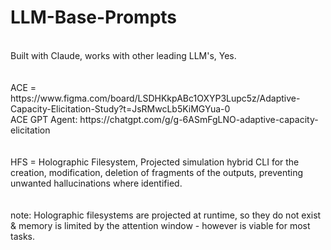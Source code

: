 # LLM-Base-Prompts
<br />
Built with Claude, works with other leading LLM's, Yes.<br />
<br /><br />
ACE = https://www.figma.com/board/LSDHKkpABc1OXYP3Lupc5z/Adaptive-Capacity-Elicitation-Study?t=JsRMwcLb5KiMGYua-0 <br />
ACE GPT Agent: https://chatgpt.com/g/g-6ASmFgLNO-adaptive-capacity-elicitation <br />
<br /><br />
HFS = Holographic Filesystem, Projected simulation hybrid CLI for the creation, modification, deletion of fragments of the outputs, preventing unwanted hallucinations where identified. <br />
<br /><br />
note: Holographic filesystems are projected at runtime, so they do not exist & memory is limited by the attention window - however is viable for most tasks.<br />

